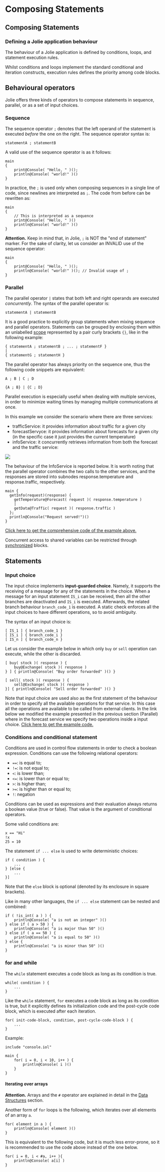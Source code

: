 # Composing Statements

## Composing Statements

### Defining a Jolie application behaviour

The behaviour of a Jolie application is defined by conditions, loops, and statement execution rules.

Whilst conditions and loops implement the standard conditional and iteration constructs, execution rules defines the priority among code blocks.

## Behavioural operators

Jolie offers three kinds of operators to compose statements in sequence, parallel, or as a set of input choices.

### Sequence

The sequence operator `;` denotes that the left operand of the statement is executed _before_ the one on the right. The sequence operator syntax is:

```text
statementA ; statementB
```

A valid use of the sequence operator is as it follows:

```text
main
{
    print@Console( "Hello, " )();
    println@Console( "world!" )()
}
```

In practice, the `;` is used only when composing sequences in a single line of code, since newlines are interpreted as `;`. The code from before can be rewritten as:

```text
main
{
    // This is interpreted as a sequence
    print@Console( "Hello, " )()
    println@Console( "world!" )()
}
```

**Attention.** Keep in mind that, in Jolie, `;` is NOT the "end of statement" marker. For the sake of clarity, let us consider an INVALID use of the sequence operator:

```text
main
{
    print@Console( "Hello, " )();
    println@Console( "world!" )(); // Invalid usage of ;
}
```

### Parallel

The parallel operator `|` states that both left and right operands are executed _concurrently_. The syntax of the parallel operator is:

```text
statementA | statementB
```

It is a good practice to explicitly group statements when mixing sequence and parallel operators. Statements can be grouped by enclosing them within an unlabelled [scope](https://jolielang.gitbook.io/docs/fault-handling/basics) represented by a pair curly brackets `{}`, like in the following example:

```text
{ statementA ; statementB ; ... ; statementF }
|
{ statementG ; statementH }
```

The parallel operator has always priority on the sequence one, thus the following code snippets are equivalent:

```text
A ; B | C ; D
```

```text
{A ; B} | {C ; D}
```

Parallel execution is especially useful when dealing with multiple services, in order to minimize waiting times by managing multiple communications at once.

In this example we consider the scenario where there are three services:

* trafficService: it provides information about traffic for a given city
* forecastServyce: it provides information about forecasts for a given city \(in the specific case it just provides the current temperature\)
* infoService: it concurrently retrieves information from both the forecast and the  traffic service:

![](../../.gitbook/assets/arch_parallel_example.png)

The behaviour of the InfoService is reported below. It is worth noting that the parallel operator combines the two calls to the other services, and the responses are stored into subnodes response.temperature and response.traffic, respectively.

```text
main {
  getInfo(request)(response) {
    getTemperature@Forecast( request )( response.temperature )
    |
    getData@Traffic( request )( response.traffic )
  };
  println@Console("Request served!")()
}
```

[Click here to get the comprehensive code of the example above.](https://github.com/jolie/examples/tree/master/02_basics/3_parallel)

Concurrent access to shared variables can be restricted through [synchronized](https://jolielang.gitbook.io/docs/basics/processes) blocks.

## Statements

### Input choice

The input choice implements **input-guarded choice**. Namely, it supports the receiving of a message for any of the statements in the choice. When a message for an input statement `IS_i` can be received, then all the other branches are deactivated and `IS_i` is executed. Afterwards, the related branch behaviour `branch_code_1` is executed. A static check enforces all the input choices to have different operations, so to avoid ambiguity.

The syntax of an input choice is:

```text
[ IS_1 ] { branch_code_1 }
[ IS_i ] { branch_code_i }
[ IS_n ] { branch_code_n }
```

Let us consider the example below in which only `buy` or `sell` operation can execute, while the other is discarded.

```text
[ buy( stock )( response ) {
    buy@Exchange( stock )( response )
} ] { println@Console( "Buy order forwarded" )() }

[ sell( stock )( response ) {
    sell@Exchange( stock )( response )
}] { println@Console( "Sell order forwarded" )() }
```

Note that input choice are used also as the first statement of the behaviour in order to specify all the available operations for that service. In this case all the operations are available to be called from external clients. In the link below we modified the example presented in the previous section \(Parallel\) where in the forecast service we specify two operations inside a input choice. [Click here to get the example code.](https://github.com/jolie/examples/tree/master/02_basics/2_input_choice)

### Conditions and conditional statement

Conditions are used in control flow statements in order to check a boolean expression. Conditions can use the following relational operators:

* `==`: is equal to;
* `!=`: is not equal to;
* `<`: is lower than;
* `<=`: is lower than or equal to;
* `>`: is higher than;
* `>=`: is higher than or equal to;
* `!`: negation

Conditions can be used as expressions and their evaluation always returns a boolean value \(true or false\). That value is the argument of conditional operators.

Some valid conditions are:

```text
x == "Hi"
!x
25 = 10
```

The statement `if ... else` is used to write deterministic choices:

```text
if ( condition ) {
    ...
} [else {
    ...
}]
```

Note that the `else` block is optional \(denoted by its enclosure in square brackets\).

Like in many other languages, the `if ... else` statement can be nested and combined:

```text
if ( !is_int( a ) ) {
    println@Console( "a is not an integer" )()
} else if ( a > 50 ) {
    println@Console( "a is major than 50" )()
} else if ( a == 50 ) {
    println@Console( "a is equal to 50" )()
} else {
    println@Console( "a is minor than 50" )()
}
```

### for and while

The `while` statement executes a code block as long as its condition is true.

```text
while( condition ) {
    ...
}
```

Like the `while` statement, `for` executes a code block as long as its condition is true, but it explicitly defines its initialization code and the post-cycle code block, which is executed after each iteration.

```text
for( init-code-block, condition, post-cycle-code-block ) {
    ...
}
```

Example:

```text
include "console.iol"

main {
    for( i = 0, i < 10, i++ ) {
        println@Console( i )()
    }
}
```

#### Iterating over arrays

**Attention.** Arrays and the `#` operator are explained in detail in the [Data Structures](https://jolielang.gitbook.io/docs/basics/data_structures) section.

Another form of `for` loops is the following, which iterates over all elements of an array `a`.

```text
for( element in a ) {
    println@Console( element )()
}
```

This is equivalent to the following code, but it is much less error-prone, so it is recommended to use the code above instead of the one below.

```text
for( i = 0, i < #a, i++ ){
    println@Console( a[i] )
}
```

